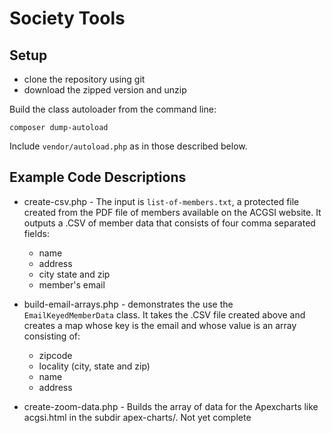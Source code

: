 # Society Tools

## Setup

  * clone the repository using git
  * download the zipped version and unzip

Build the class autoloader from the command line:

`composer dump-autoload`

Include `vendor/autoload.php` as in those described below.

## Example Code Descriptions

* create-csv.php - The input is `list-of-members.txt`, a protected file created from the PDF file of members available on the ACGSI website.
It outputs a .CSV of member data that consists of four comma separated fields:
  
  * name
  * address
  * city state and zip
  * member's email

* build-email-arrays.php - demonstrates the use the `EmailKeyedMemberData` class. It takes the .CSV file created above and creates a map whose
key is the email and whose value is an array consisting of:

  * zipcode
  * locality (city, state and zip)
  * name 
  * address
 
* create-zoom-data.php - Builds the array of data for the Apexcharts like acgsi.html in the subdir apex-charts/. Not yet complete 
